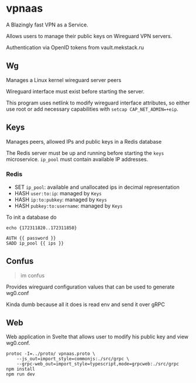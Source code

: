# vpnaas

A Blazingly fast VPN as a Service.

Allows users to manage their public keys on Wireguard VPN servers.

Authentication via OpenID tokens from vault.mekstack.ru

## Wg

Manages a Linux kernel wireguard server peers

Wireguard interface must exist before starting the server.

This program uses netlink to modify wireguard interface attributes, so either
use root or add necessary capabilities with `setcap CAP_NET_ADMIN=+eip`.

## Keys

Manages peers, allowed IPs and public keys in a Redis database

The Redis server must be up and running before starting the `keys` microservice.
`ip_pool` must contain available IP addresses.

### Redis

- SET `ip_pool`: available and unallocated ips in decimal representation
- HASH `user:to:ip`: managed by `Keys`
- HASH `ip:to:pubkey`: managed by `Keys`
- HASH `pubkey:to:username`: managed by `Keys`

To init a database do

    echo {172311820..172311850}

    AUTH {{ password }}
    SADD ip_pool {{ ips }}

## Confus

> im confus

Provides wireguard configuration values that can be used to generate wg0.conf

Kinda dumb because all it does is read env and send it over gRPC

## Web

Web application in Svelte that allows user to modify his public key and view wg0.conf.

    protoc -I=../proto/ vpnaas.proto \
        --js_out=import_style=commonjs:./src/grpc \
        --grpc-web_out=import_style=typescript,mode=grpcweb:./src/grpc
    npm install
    npm run dev
